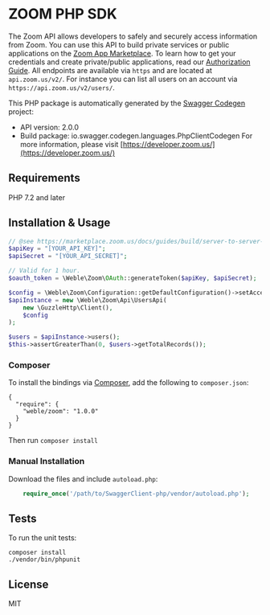# ZOOM PHP SDK
The Zoom API allows developers to safely and securely access information from Zoom. You can use this API to build private services or public applications on the [Zoom App Marketplace](http://marketplace.zoom.us). To learn how to get your credentials and create private/public applications, read our [Authorization Guide](https://marketplace.zoom.us/docs/guides/authorization/credentials). All endpoints are available via `https` and are located at `api.zoom.us/v2/`.  For instance you can list all users on an account via `https://api.zoom.us/v2/users/`.

This PHP package is automatically generated by the [Swagger Codegen](https://github.com/swagger-api/swagger-codegen) project:

- API version: 2.0.0
- Build package: io.swagger.codegen.languages.PhpClientCodegen
For more information, please visit [https://developer.zoom.us/](https://developer.zoom.us/)

## Requirements

PHP 7.2 and later

## Installation & Usage

```php
// @see https://marketplace.zoom.us/docs/guides/build/server-to-server-oauth-app/
$apiKey = "[YOUR_API_KEY]";
$apiSecret = "[YOUR_API_SECRET]";

// Valid for 1 hour.
$oauth_token = \Weble\Zoom\OAuth::generateToken($apiKey, $apiSecret);

$config = \Weble\Zoom\Configuration::getDefaultConfiguration()->setAccessToken($oauth_token);
$apiInstance = new \Weble\Zoom\Api\UsersApi(
    new \GuzzleHttp\Client(),
    $config
);

$users = $apiInstance->users();
$this->assertGreaterThan(0, $users->getTotalRecords());
```

### Composer

To install the bindings via [Composer](http://getcomposer.org/), add the following to `composer.json`:

```
{
  "require": {
    "weble/zoom": "1.0.0"
  }
}
```

Then run `composer install`

### Manual Installation

Download the files and include `autoload.php`:

```php
    require_once('/path/to/SwaggerClient-php/vendor/autoload.php');
```

## Tests

To run the unit tests:

```
composer install
./vendor/bin/phpunit
```

## License

MIT

